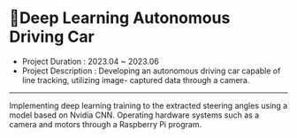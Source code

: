 # 🚗Deep Learning Autonomous Driving Car
- Project Duration : 2023.04 ~ 2023.06
- Project Description : Developing an autonomous driving car capable of line tracking, utilizing image- captured data through a camera.
---
Implementing deep learning training to the extracted steering angles using a model based on Nvidia CNN. Operating hardware systems such as a camera and motors through a Raspberry Pi program.
